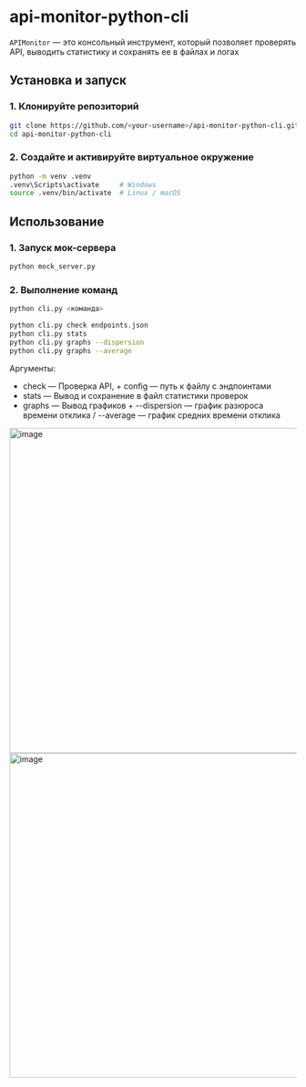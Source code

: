 # api-monitor-python-cli

`APIMonitor` — это консольный инструмент, который позволяет проверять API, выводить статистику и сохранять ее в файлах и логах

## Установка и запуск

### 1. Клонируйте репозиторий

```bash
git clone https://github.com/<your-username>/api-monitor-python-cli.git
cd api-monitor-python-cli
```

### 2. Создайте и активируйте виртуальное окружение

```bash
python -m venv .venv
.venv\Scripts\activate     # Windows
source .venv/bin/activate  # Linux / macOS
```

## Использование

### 1. Запуск мок-сервера

```bash
python mock_server.py
```

### 2. Выполнение команд

```bash
python cli.py <команда>

python cli.py check endpoints.json
python cli.py stats
python cli.py graphs --dispersion
python cli.py graphs --average
```

Аргументы:

- check — Проверка API, + config — путь к файлу с эндпоинтами
- stats — Вывод и сохранение в файл статистики проверок
- graphs — Вывод графиков + --dispersion — график разюроса времени отклика / --average — график средних времени отклика

<img width="998" height="570" alt="image" src="https://github.com/user-attachments/assets/acbe6a50-dd87-4cfe-b959-da3b3363ffa0" />
<img width="997" height="569" alt="image" src="https://github.com/user-attachments/assets/d0aa794a-c5c1-4a67-bc1a-e14f4c09b679" />

